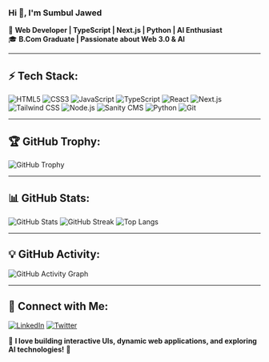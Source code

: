 ### Hi 👋, I'm Sumbul Jawed  

🚀 **Web Developer | TypeScript | Next.js | Python | AI Enthusiast**  
🎓 **B.Com Graduate | Passionate about Web 3.0 & AI**  

---

## ⚡ Tech Stack:
![HTML5](https://img.shields.io/badge/-HTML5-orange?style=flat&logo=html5)
![CSS3](https://img.shields.io/badge/-CSS3-blue?style=flat&logo=css3)
![JavaScript](https://img.shields.io/badge/-JavaScript-yellow?style=flat&logo=javascript)
![TypeScript](https://img.shields.io/badge/-TypeScript-blue?style=flat&logo=typescript)
![React](https://img.shields.io/badge/-React-blue?style=flat&logo=react)
![Next.js](https://img.shields.io/badge/-Next.js-black?style=flat&logo=next.js)
![Tailwind CSS](https://img.shields.io/badge/-Tailwind%20CSS-blue?style=flat&logo=tailwind-css)
![Node.js](https://img.shields.io/badge/-Node.js-green?style=flat&logo=node.js)
![Sanity CMS](https://img.shields.io/badge/-Sanity-red?style=flat&logo=sanity)
![Python](https://img.shields.io/badge/-Python-yellow?style=flat&logo=python)
![Git](https://img.shields.io/badge/-Git-orange?style=flat&logo=git)

---

## 🏆 GitHub Trophy:
![GitHub Trophy](https://github-profile-trophy.vercel.app/?username=sumbul-jawed&theme=darkhub&no-bg=true&no-frame=true&margin-w=15)

---

## 📊 GitHub Stats:
![GitHub Stats](https://github-readme-stats.vercel.app/api?username=sumbul-jawed&show_icons=true&theme=radical)
![GitHub Streak](https://github-readme-streak-stats.herokuapp.com/?user=sumbul-jawed&theme=dark)
![Top Langs](https://github-readme-stats.vercel.app/api/top-langs/?username=sumbul-jawed&layout=compact&theme=radical)

---

## 💡 GitHub Activity:
![GitHub Activity Graph](https://github-readme-activity-graph.vercel.app/graph?username=sumbul-jawed&theme=react-dark)

---

## 👤 Connect with Me:
[![LinkedIn](https://img.shields.io/badge/-LinkedIn-blue?style=flat&logo=linkedin)](https://www.linkedin.com/in/sumbul-jawed-b9a5231b5/)
[![Twitter](https://img.shields.io/badge/-Twitter-blue?style=flat&logo=twitter)](https://twitter.com/yourprofile)

🔗 **I love building interactive UIs, dynamic web applications, and exploring AI technologies!** 🚀

